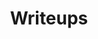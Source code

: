 ---
layout: articles
title: Writeups
show_title: false
articles:
  data_source: site.writeups
  show_excerpt: true
  show_readmore: true
  show_info: true
  reverse: true
permalink: /writeups
---